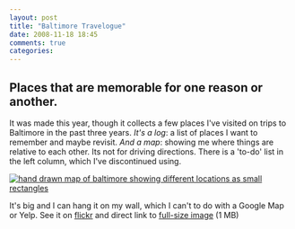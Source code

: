 ```yaml
---
layout: post
title: "Baltimore Travelogue"
date: 2008-11-18 18:45
comments: true
categories: 
---
```

## Places that are memorable for one reason or another.

It was made this year, though it collects a few places I've visited on trips to Baltimore in the past three years. *It's a log*: a list of places I want to remember and maybe revisit. *And a map*: showing me where things are relative to each other. Its not for driving directions. There is a 'to-do' list in the left column, which I've discontinued using.

[<img src="{{ root_url }}/assets/posts/baltimore-travelogue/baltimore_travelogue.jpg" alt="hand drawn map of baltimore showing different locations as small rectangles" title="Baltimore travel log map" class="scale" />][1] 

It's big and I can hang it on my wall, which I can't to do with a Google Map or Yelp. See it on [flickr][1] and direct link to [full-size image][2] (1 MB)

 [1]: http://flickr.com/photos/lokesh/3040035296/
 [2]: http://flickr.com/photos/lokesh/3040035296/sizes/o/